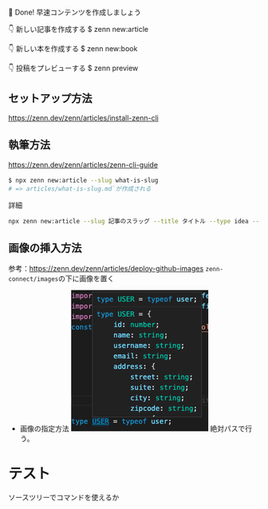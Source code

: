 #

🎉 Done!
早速コンテンツを作成しましょう

👇 新しい記事を作成する
$ zenn new:article

👇 新しい本を作成する
$ zenn new:book

👇 投稿をプレビューする
$ zenn preview

## セットアップ方法

https://zenn.dev/zenn/articles/install-zenn-cli

## 執筆方法

https://zenn.dev/zenn/articles/zenn-cli-guide

```sh
$ npx zenn new:article --slug what-is-slug
# => articles/what-is-slug.md`が作成される
```

詳細

```sh
npx zenn new:article --slug 記事のスラッグ --title タイトル --type idea --emoji ✨
```

## 画像の挿入方法

参考：https://zenn.dev/zenn/articles/deploy-github-images
`zenn-connect/images`の下に画像を置く

- 画像の指定方法
  ![](/images/USER_type.png)
  絶対パスで行う。

# テスト

ソースツリーでコマンドを使えるか
